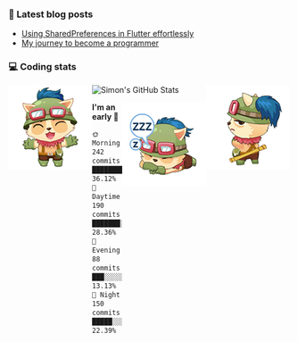 ### 📘 Latest blog posts

<!-- BLOG-POST-LIST:START -->
- [Using SharedPreferences in Flutter effortlessly](http://blog.simonit.dev/2020/07/15/Using-SharedPreferences-in-Flutter-effortlessly/)
- [My journey to become a programmer](http://blog.simonit.dev/2018/07/14/My-journey-to-become-a-programmer/)
<!-- BLOG-POST-LIST:END -->

### 💻 Coding stats
<img align="right" src="https://raw.githubusercontent.com/simonpham/simonpham/master/assets/images/6kiur.gif" >


<img align="left" src="https://raw.githubusercontent.com/simonpham/simonpham/master/assets/images/5kiur.gif" >

![Simon's GitHub Stats](https://github-readme-stats-obu2qdcs2.vercel.app/api?username=simonpham)

<img align="right" src="https://raw.githubusercontent.com/simonpham/simonpham/master/assets/images/4kiur.gif" >

<!--START_SECTION:waka-->
**I'm an early 🐤** 

```text
🌞 Morning    242 commits    █████████░░░░░░░░░░░░░░░░   36.12% 
🌆 Daytime    190 commits    ███████░░░░░░░░░░░░░░░░░░   28.36% 
🌃 Evening    88 commits     ███░░░░░░░░░░░░░░░░░░░░░░   13.13% 
🌙 Night      150 commits    █████░░░░░░░░░░░░░░░░░░░░   22.39%

```



<!--END_SECTION:waka-->
